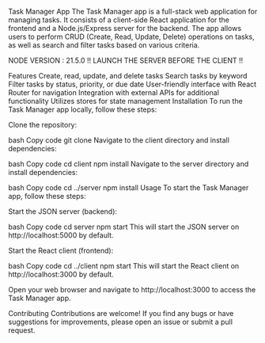 Task Manager App
The Task Manager app is a full-stack web application for managing tasks. It consists of a client-side React application for the frontend and a Node.js/Express server for the backend. The app allows users to perform CRUD (Create, Read, Update, Delete) operations on tasks, as well as search and filter tasks based on various criteria.

NODE VERSION : 21.5.0 !!
LAUNCH THE SERVER BEFORE THE CLIENT !!

Features
Create, read, update, and delete tasks
Search tasks by keyword
Filter tasks by status, priority, or due date
User-friendly interface with React Router for navigation
Integration with external APIs for additional functionality
Utilizes stores for state management
Installation
To run the Task Manager app locally, follow these steps:

Clone the repository:

bash
Copy code
git clone <repository-url>
Navigate to the client directory and install dependencies:

bash
Copy code
cd client
npm install
Navigate to the server directory and install dependencies:

bash
Copy code
cd ../server
npm install
Usage
To start the Task Manager app, follow these steps:

Start the JSON server (backend):

bash
Copy code
cd server
npm start
This will start the JSON server on http://localhost:5000 by default.

Start the React client (frontend):

bash
Copy code
cd ../client
npm start
This will start the React client on http://localhost:3000 by default.

Open your web browser and navigate to http://localhost:3000 to access the Task Manager app.

Contributing
Contributions are welcome! If you find any bugs or have suggestions for improvements, please open an issue or submit a pull request.
